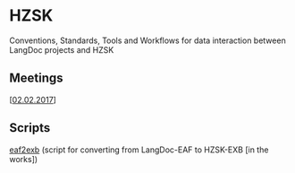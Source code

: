 # HZSK
Conventions, Standards, Tools and Workflows for data interaction between LangDoc projects and HZSK

## Meetings

[[02.02.2017](Meeting170202.md)]

## Scripts

[eaf2exb](eaf2exb.md) (script for converting from LangDoc-EAF to HZSK-EXB [in the works])
